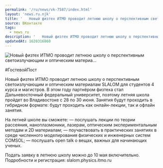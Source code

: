 ```yaml
---
permalink: '/ru/news/vk-7587/index.html'
layout: 'news.ru.njk'
title: '   Новый физтех ИТМО проводит летнюю школу о перспективным светоизлучающим и оптическим материа…'
source: ВКонтакте
tags:
  - news_ru
description: '   Новый физтех ИТМО проводит летнюю школу о перспективным светоизлучающим и оптическим материа…'
updatedAt: 1620316860
---
```

![   Новый физтех ИТМО проводит летнюю школу о перспективным светоизлучающим и оптическим материа…](https://sun9-41.userapi.com/sun9-54/impg/Z1hvC_qBj21S5x14LTKRw5D8lc89HOW_t9syZQ/QRK-BJsOvHk.jpg?size=1280x853&quality=96&sign=f8ab6eec4dcc5398add0e009b0fe23cb&c_uniq_tag=DTrN17j1vSwHdjZyOYmoXVAgZAiBTYA5RPb2PiLoxJc&type=album)

#ГостевойПост

Новый физтех ИТМО проводит летнюю школу о перспективным светоизлучающим и оптическим материалам SLALOM для студентов 4 курса и магистров. В этом году партнёром физтеха стал Дальневосточный федеральный университет, поэтому летняя школа пройдет во Владивостоке с 28 по 30 июня. Занятия будут проходить в гибридном формате: будут проходить как онлайн-лекции, так и офлайн занятия.

На летней школе вы сможете:
— послушать лекции по теории рассеяния, наноплазмоники, лазерам, оптическим экспериментальным методам и 2D материалам;
— поучаствовать в практических занятиях в среде численного моделирования физических и инженерных систем COMSOL;
— послушать open talk о вещах, важных для начинающих ученых.

Подать заявку в летнюю школу можно до 10 мая включительно.
Подробности и регистрация: slalom.physics.itmo.ru
